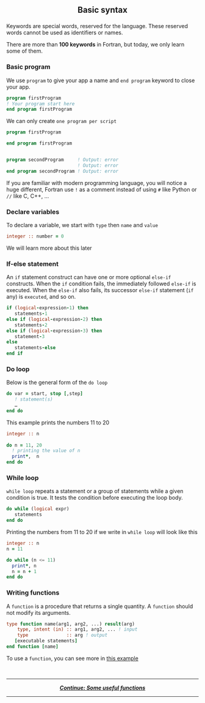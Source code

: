 ## <p align="center"> Basic syntax </p>

Keywords are special words, reserved for the language. These reserved words cannot be used as identifiers or names.

There are more than **100 keywords** in Fortran, but today, we only learn some of them.

### Basic program

We use `program` to give your app a name and `end program` keyword to close your app.

```fortran
program firstProgram
! Your program start here
end program firstProgram
```

We can only create `one program per script`

```fortran
program firstProgram

end program firstProgram


program secondProgram     ! Output: error
                          ! Output: error
end program secondProgram ! Output: error
```

If you are familiar with modern programming language, you will notice a huge different, Fortran use `!` as a comment instead of using `#` like Python or `//` like C, C++, ...

### Declare variables

To declare a variable, we start with `type` then `name` and `value`

```fortran
integer :: number = 0
```

We will learn more about this later

### If-else statement

An `if` statement construct can have one or more optional `else-if` constructs. When the `if` condition fails, the immediately followed `else-if` is executed. When the `else-if` also fails, its successor `else-if` statement (`if` any) is `executed`, and so on.

```fortran
if (logical-expression-1) then
   statements-1
else if (logical-expression-2) then
   statements-2
else if (logical-expression-3) then
   statement-3
else
   statements-else
end if
```

### Do loop

Below is the general form of the `do loop`

```fortran
do var = start, stop [,step]    
   ! statement(s)
   …
end do
```

This example prints the numbers 11 to 20
```fortran
integer :: n
   
do n = 11, 20     
  ! printing the value of n 
  print*,  n 
end do 
```

### While loop

`while loop` repeats a statement or a group of statements while a given condition is true. It tests the condition before executing the loop body.

```fortran
do while (logical expr) 
   statements
end do
```

Printing the numbers from 11 to 20 if we write in `while loop` will look like this
```fortran
integer :: n
n = 11

do while (n <= 11) 
  print*, n
  n = n + 1
end do
```

### Writing functions

A `function` is a procedure that returns a single quantity. A `function` should not modify its arguments.

```fortran
type function name(arg1, arg2, ...) result(arg)
    type, intent (in) :: arg1, arg2, ... ! input
    type              :: arg ! output
   [executable statements] 
end function [name]
```

To use a `function`, you can see more in [this example](./examples/cube-volume.f)

<br/>

---

<p align="center">
  <em>
    <b>
      <a href="./tutorial/functions.md">
        Continue: Some useful functions
      </a>
    </b>
  </em>
</p>

---
